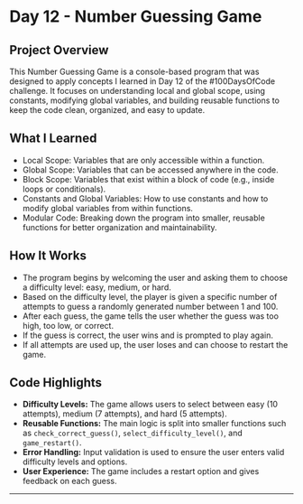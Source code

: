 # Day 12 - Number Guessing Game

## Project Overview
This Number Guessing Game is a console-based program that was designed to apply concepts I learned in Day 12 of the #100DaysOfCode challenge. It focuses on understanding local and global scope, using constants, modifying global variables, and building reusable functions to keep the code clean, organized, and easy to update.

## What I Learned
- Local Scope: Variables that are only accessible within a function.
- Global Scope: Variables that can be accessed anywhere in the code.
- Block Scope: Variables that exist within a block of code (e.g., inside loops or conditionals).
- Constants and Global Variables: How to use constants and how to modify global variables from within functions.
- Modular Code: Breaking down the program into smaller, reusable functions for better organization and maintainability.

## How It Works
- The program begins by welcoming the user and asking them to choose a difficulty level: easy, medium, or hard.
- Based on the difficulty level, the player is given a specific number of attempts to guess a randomly generated number between 1 and 100.
- After each guess, the game tells the user whether the guess was too high, too low, or correct.
- If the guess is correct, the user wins and is prompted to play again.
- If all attempts are used up, the user loses and can choose to restart the game.

## Code Highlights
- **Difficulty Levels:** The game allows users to select between easy (10 attempts), medium (7 attempts), and hard (5 attempts).
- **Reusable Functions:** The main logic is split into smaller functions such as `check_correct_guess()`, `select_difficulty_level()`, and `game_restart()`.
- **Error Handling:** Input validation is used to ensure the user enters valid difficulty levels and options.
- **User Experience:** The game includes a restart option and gives feedback on each guess.

---

